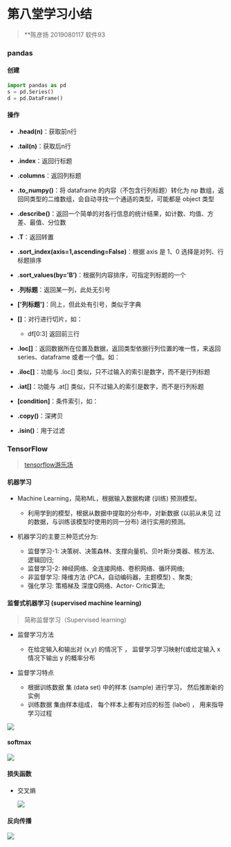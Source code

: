 # 第八堂学习小结

> **陈彦扬 2019080117 软件93

### pandas

#### 创建

```python
import pandas as pd
s = pd.Series()
d = pd.DataFrame()
```

#### 操作

- **.head(n)**：获取前n行

- **.tail(n)**：获取后n行

- **.index**：返回行标题

- **.columns**：返回列标题

- **.to_numpy()**：将 dataframe 的内容（不包含行列标题）转化为 np 数组，返回同类型的二维数组，会自动寻找一个通适的类型，可能都是 object 类型

- **.describe()**：返回一个简单的对各行信息的统计结果，如计数、均值、方差、最值、分位数

- **.T**：返回转置

- **.sort_index(axis=1,ascending=False)**：根据 axis 是 1、0 选择是对列、行标题排序

- **.sort_values(by=’B’)**：根据列内容排序，可指定列标题的一个

- **.列标题**：返回某一列，此处无引号

- **['列标题']**：同上，但此处有引号，类似于字典

- **[]**：对行进行切片，如：
  - df[0:3] 返回前三行

- **.loc[]**：返回数据所在位置及数据，返回类型依据行列位置的唯一性，来返回 series、dataframe 或者一个值。如：

- **.iloc[]**：功能与 .loc[] 类似，只不过输入的索引是数字，而不是行列标题

- **.iat[]**：功能与 .at[] 类似，只不过输入的索引是数字，而不是行列标题

- **[condition]**：条件索引，如：

- **.copy()**：深拷贝

- **.isin()**：用于过滤

### TensorFlow

> [tensorflow游乐场](https://playground.tensorflow.org/)

#### 机器学习

- Machine Learning，简称ML，根据输入数据构建 (训练) 预测模型。
  - 利用学到的模型，根据从数据中提取的分布中，对新数据 (以前从未见
    过的数据，与训练该模型时使用的同一分布) 进行实用的预测。

- 机器学习的主要三种范式分为:

  - 监督学习-1: 决策树、决策森林、支撑向量机、贝叶斯分类器、核方法、
    逻辑回归;

  * 监督学习-2: 神经网络、全连接网络、卷积网络、循环网络;
  * 非监督学习: 降维方法 (PCA，自动编码器，主题模型) 、聚类;
  * 强化学习: 策梧梯及 深度Q网络、Actor- Critic算法;

#### 监督式机器学习 (supervised machine learning)

> 简称监督学习（Supervised learning)

- 监督学习方法
  - 在给定输入和输出对 (x,y) 的情况下 ， 监督学习学习映射f(或给定输入 x 情况下输出 y 的概率分布

- 监督学习特点
  - 根据训练数据 集 (data set) 中的样本 (sample) 进行学习， 然后推断新的实例
  - 训练数据 集由样本组成， 每个样本上都有对应的标签 (label) ， 用来指导学习过程

![](https://gitee.com/YYTan/image/raw/master/%E7%AC%AC%E5%85%AB%E6%AC%A1%E5%B0%8F%E7%BB%93/%E7%9B%91%E7%9D%A3%E5%AD%A6%E4%B9%A0%E8%BF%87%E7%A8%8B.png)

#### softmax

![](https://gitee.com/YYTan/image/raw/master/%E7%AC%AC%E5%85%AB%E6%AC%A1%E5%B0%8F%E7%BB%93/softmax.png)

#### 损失函数

- 交叉熵

  ![](https://gitee.com/YYTan/image/raw/master/%E7%AC%AC%E5%85%AB%E6%AC%A1%E5%B0%8F%E7%BB%93/%E4%BA%A4%E5%8F%89%E7%86%B5.png)

#### 反向传播

![](https://gitee.com/YYTan/image/raw/master/%E7%AC%AC%E5%85%AB%E6%AC%A1%E5%B0%8F%E7%BB%93/%E5%8F%8D%E5%90%91%E4%BC%A0%E6%92%AD%E7%AE%97%E6%B3%95.png)